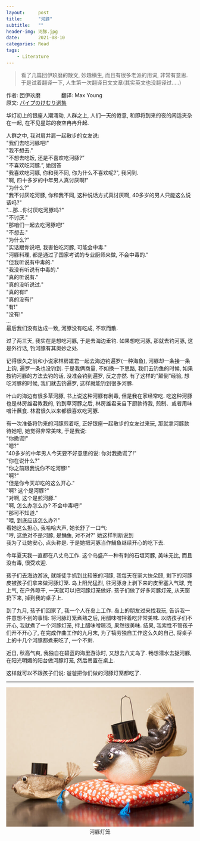 ```yaml
---  
layout:     post  
title:      "河豚"  
subtitle:   ""  
header-img: 河豚.jpg
date:       2021-08-10  
categories: Read  
tags:  
    - Literature  
---  
```

  
> 看了几篇団伊玖磨的散文, 妙趣横生, 而且有很多老派的用词, 非常有意思.   
> 于是试着翻译一下, 人生第一次翻译日文文章(其实英文也没翻译过.....)  

作者: 団伊玖磨　　　　翻译: Max Young  
原文: [パイプのけむり選集](https://book.douban.com/subject/35539058/)

华灯初上的银座人潮涌动, 人群之上, 人们一天的倦意, 和即将到来的夜的闲适夹杂在一起, 在不见星踪的夜空冉冉升起.   

人群之中, 我对肩并肩一起散步的女友说:  
"我们去吃河豚吧!"  
"我不想去."  
"不想去吃饭, 还是不喜欢吃河豚?”  
"不喜欢吃河豚.”, 她回答  
"我喜欢吃河豚, 你和我不同, 你为什么不喜欢呢?", 我问到.  
"啊, 四十多岁的中年男人真讨厌啊!"  
"为什么?"  
"我不讨厌吃河豚, 你和我不同, 这种说话方式真讨厌啊, 40多岁的男人只能这么说话吗?"  
"...那...你讨厌吃河豚吗?"  
"不讨厌."  
"那咱们一起去吃河豚吧!"  
"不想去."  
"为什么?"  
"实话跟你说吧, 我害怕吃河豚, 可能会中毒."  
"河豚料理, 都是通过了国家考试的专业厨师来做, 不会中毒的."  
"但我听说有中毒的."  
"我没有听说有中毒的."  
"真的听说有."  
"真的没听说过."  
"真的有!"  
"真的没有!"  
"有!"  
"没有!"  
...  
最后我们没有达成一致, 河豚没有吃成, 不欢而散.  
  
过了两三天, 我实在是想吃河豚, 于是去海边垂钓. 如果想吃河豚, 那就去钓河豚, 这是外行话, 钓河豚有其奥妙之处.  

记得很久之前和小说家林房雄君一起去海边钓遍罗(一种海鱼), 河豚却一条接一条上钩, 遍罗一条也没钓到. 于是我俩商量, 不如换一下思路, 我们去钓鱼的时候, 如果按钓河豚的方法去钓的话, 没准会钓到遍罗, 反之亦然. 有了这样的"颠倒”经验, 想吃河豚的时候, 我们就去钓遍罗, 这样就能钓到很多河豚.  

叶山的海边有很多草河豚, 书上说这种河豚有剧毒, 但是我在家经常吃. 吃这种河豚也是林房雄君教我的, 钓到草河豚之后, 林房雄君亲自下厨款待我, 煎制、或者用味噌汁蘸食. 林君很久以来都很喜欢吃河豚.  

有一次准备将钓来的河豚煎着吃, 正好银座一起散步的女友过来玩, 那就拿河豚款待她吧, 她觉得非常美味, 于是我说:  
"你撒谎!"  
"嗯?"  
"40多岁的中年男人今天要不好意思的说: 你对我撒谎了!"  
"你在说什么?"  
"你之前跟我说你不吃河豚!"  
"啊?"  
"但是你今天却吃的这么开心."  
"啊? 这个是河豚?"  
"对啊, 这个是煎河豚."  
"啊, 怎么办怎么办? 不会中毒吧!"  
"那可不知道."  
"喂, 到底应该怎么办?!"  
看她这么担心, 我哈哈大声, 她长舒了一口气:  
"哼, 这绝对不是河豚, 是鯒鱼, 对不对?" 她这样判断说到  
我为了让她安心, 点头称是. 于是她把河豚当作鯒鱼继续开心的吃下去.   
  
今年夏天我一直都在八丈岛工作. 这个岛盛产一种有刺的石垣河豚, 美味无比, 而且没有毒, 很受欢迎.  

孩子们去海边游泳, 就能徒手抓到比较笨的河豚, 我每天在家大快朵颐, 剩下的河豚皮被孩子们拿来做河豚灯笼. 岛上阳光猛烈, 往河豚身上剥下来的皮里塞入气球, 充上气, 在户外晾干, 一天就可以把河豚灯笼做好. 孩子们做了好多河豚灯笼, 从天窗扔下来, 掉到我的桌子上.  

到了九月, 孩子们回家了, 我一个人在岛上工作. 岛上的朋友过来找我玩, 告诉我一件意想不到的事情: 将河豚灯笼煮熟之后, 用醋味噌拌着吃非常美味. 以防孩子们不开心, 我就煮了一个河豚灯笼, 拌上醋味噌晾凉, 果然很美味. 结果, 我索性不管孩子们开不开心了, 在完成作曲工作的九月末, 为了犒劳独自工作这么久的自己, 将桌子上的十几个河豚都煮来吃了, 一个不剩.  

近日, 秋高气爽, 我独自在碧蓝的海里游泳时, 又想去八丈岛了. 畅想潜水去捉河豚, 在阳光明媚的阳台做河豚灯笼, 然后吊置在桌上.  

这样就可以不跟孩子们说: 爸爸把你们做的河豚灯笼都吃了.  

***

<center>
<img src="/images/posts/河豚提灯.jpeg">  
河豚灯笼
</center>
  
  